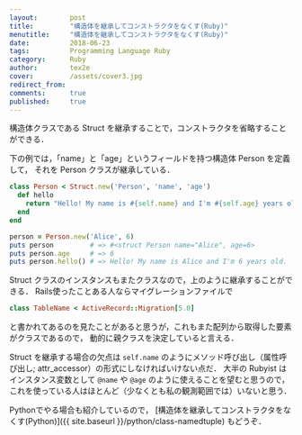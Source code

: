 ```yaml
---
layout:        post
title:         "構造体を継承してコンストラクタをなくす(Ruby)"
menutitle:     "構造体を継承してコンストラクタをなくす(Ruby)"
date:          2018-06-23
tags:          Programming Language Ruby
category:      Ruby
author:        tex2e
cover:         /assets/cover3.jpg
redirect_from:
comments:      true
published:     true
---
```


構造体クラスである Struct を継承することで，コンストラクタを省略することができる．

下の例では，「name」と「age」というフィールドを持つ構造体 Person を定義して，
それを Person クラスが継承している．

```ruby
class Person < Struct.new('Person', 'name', 'age')
  def hello
    return "Hello! My name is #{self.name} and I'm #{self.age} years old"
  end
end

person = Person.new('Alice', 6)
puts person         # => #<struct Person name="Alice", age=6>
puts person.age     # => 6
puts person.hello() # => Hello! My name is Alice and I'm 6 years old.
```

Struct クラスのインスタンスもまたクラスなので，上のように継承することができる．
Rails使ったことある人ならマイグレーションファイルで

```ruby
class TableName < ActiveRecord::Migration[5.0]
```

と書かれてあるのを見たことがあると思うが，これもまた配列から取得した要素がクラスであるので，
動的に親クラスを決定していると言える．

Struct を継承する場合の欠点は
`self.name` のようにメソッド呼び出し（属性呼び出し; attr_accessor）の形式にしなければいけない点だ．
大半の Rubyist はインスタンス変数として `@name` や `@age` のように使えることを望むと思うので，
これを使っている人はほとんど（少なくとも私の観測範囲では）いないと思う．

Pythonでやる場合も紹介しているので，
[構造体を継承してコンストラクタをなくす(Python)]({{ site.baseurl }}/python/class-namedtuple)
もどうぞ．
